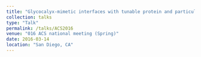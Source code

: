 ```yaml
---
title: "Glycocalyx-mimetic interfaces with tunable protein and particulate adsorption characteristics"
collection: talks
type: "Talk"
permalink: /talks/ACS2016
venue: "016 ACS national meeting (Spring)"
date: 2016-03-14
location: "San Diego, CA"
---
```



